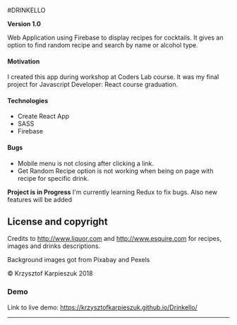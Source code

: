 #DRINKELLO

**Version 1.0**

Web Application using Firebase to display recipes for cocktails. It gives an option to find random recipe and search by name or alcohol type.


#### Motivation
I created this app during workshop at Coders Lab course. It was my final project for Javascript Developer: React course graduation.

#### Technologies
* Create React App
* SASS
* Firebase


#### Bugs
* Mobile menu is not closing after clicking a link.
* Get Random Recipe option is not working when being on page with recipe for specific drink.

**Project is in Progress**
I'm currently learning Redux to fix bugs.
Also new features will be added

## License and copyright
Credits to http://www.liquor.com and http://www.esquire.com for recipes, images and drinks descriptions.

Background images got from Pixabay and Pexels

&copy; Krzysztof Karpieszuk 2018

### Demo
Link to live demo: https://krzysztofkarpieszuk.github.io/Drinkello/

---



